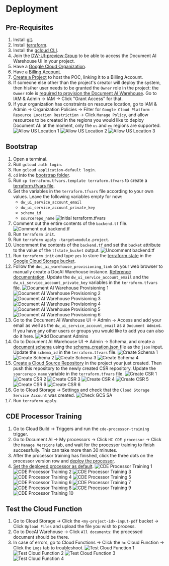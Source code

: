 # Deployment

## Pre-Requisites

1. Install [git](https://git-scm.com/book/en/v2/Getting-Started-Installing-Git).
1. Install [terraform](https://developer.hashicorp.com/terraform/downloads).
1. Install the [gcloud CLI](https://cloud.google.com/sdk/docs/install).
1. Join the [DW-UI-preview Group](https://groups.google.com/g/dw-ui-preview) to be able to access the Document AI Warehouse UI in your project.
1. Have a [Google Cloud Organization](https://cloud.google.com/resource-manager/docs/creating-managing-organization).
1. Have a [Billing Account](https://cloud.google.com/billing/docs/how-to/manage-billing-account).
1. [Create a Project](https://cloud.google.com/resource-manager/docs/creating-managing-projects#creating_a_project) to host the POC, linking it to a Billing Account.
1. If someone else other than the project's creator will deploy the system, then his/her user needs to be granted the `Owner` role in the project: the `Owner` role is [required to provision the Document AI Warehouse](https://cloud.google.com/document-warehouse/docs/quickstart#provision-cloud-console). Go to IAM & Admin -> IAM -> Click "Grant Access" for that.
1. If your organization has constraints on resource location, go to IAM & Admin -> Organization Policies -> Filter for `Google Cloud Platform - Resource Location Restriction` -> Click `Manage Policy`, and allow resources to be created in the regions you would like to deploy Document AI: at the moment, only the `us` and `eu` regions are supported.
![Allow US Location 1](./images/org-policy-allow-us-1.png "Allow US Location 1")
![Allow US Location 2](./images/org-policy-allow-us-2.png "Allow US Location 2")
![Allow US Location 3](./images/org-policy-allow-us-3.png "Allow US Location 3")


## Bootstrap

1. Open a terminal.
1. Run `gcloud auth login`.
1. Run `gcloud application-default login`.
1. `cd` into the [bootstrap folder](../infra/deployment/terraform/bootstrap).
1. Run `cp terraform.tfvars.template terraform.tfvars` to create a [terraform.tfvars file](infra/deployment/terraform/bootstrap).
1. Set the variables in the `terraform.tfvars` file according to your own values. Leave the following variables empty for now:
    * `dw_ui_service_account_email`
    * `dw_ui_service_account_private_key`
    * `schema_id` 
    * `sourcerepo_name`
![Initial terraform.tfvars](./images/initial-terraform-tfvars.png "Initial terraform.tfvars")
1. Comment out the entire contents of the `backend.tf` file.
![Comment out backend.tf](./images/comment-out-backend-tf.png "Comment out backend.tf")
1. Run `terraform init`.
1. Run `terraform apply -target=module.project`.
1. Uncomment the contents of the `backend.tf` and set the `bucket` attribute to the value of the `tfstate_bucket` output.
![Uncomment backend.tf](./images/uncomment-backend-tf.png "Uncomment backend.tf")
1. Run `terraform init` and type `yes` to store the [terraform state](https://developer.hashicorp.com/terraform/language/state) in the [Google Cloud Storage bucket](https://developer.hashicorp.com/terraform/language/settings/backends/gcs).
1. Follow the `doc_ai_warehouse_provisioning_link` on your web browser to manually create a DocAI Warehouse instance. [Reference documentation](https://cloud.google.com/document-warehouse/docs/quickstart#provision-cloud-console). Update the `dw_ui_service_account_email` and the `dw_ui_service_account_private_key` variables in the `terraform.tfvars` file.
![Document AI Warehouse Provisioning 1](./images/document-ai-warehouse-provisioning-1.png "Document AI Warehouse Provisioning 1")
![Document AI Warehouse Provisioning 2](./images/document-ai-warehouse-provisioning-2.png "Document AI Warehouse Provisioning 2")
![Document AI Warehouse Provisioning 3](./images/document-ai-warehouse-provisioning-3.png "Document AI Warehouse Provisioning 3")
![Document AI Warehouse Provisioning 4](./images/document-ai-warehouse-provisioning-4.png "Document AI Warehouse Provisioning 4")
![Document AI Warehouse Provisioning 5](./images/document-ai-warehouse-provisioning-5.png "Document AI Warehouse Provisioning 5")
![Document AI Warehouse Provisioning 6](./images/document-ai-warehouse-provisioning-6.png "Document AI Warehouse Provisioning 6")
1. Go to the Document AI Warehouse UI -> Admin -> Access and add your email as well as the `dw_ui_service_account_email` as a `Document Admin`s. If you have any other users or groups you would like to add you can also do it here.
![Add Document Admins](./images/add-document-admins.png "Add Document Admins")
1. Go to Document AI Warehouse UI -> Admin -> Schema, and create a [document schema](https://cloud.google.com/document-warehouse/docs/manage-document-schemas) using the [schema_creation.json](./data/schema_creation.json) file as the `json` input. Update the `schema_id` in the `terraform.tfvars` file.
![Create Schema 1](./images/create-schema-1.png "Create Schema 1")
![Create Schema 2](./images/create-schema-2.png "Create Schema 2")
![Create Schema 3](./images/create-schema-3.png "Create Schema 3")
![Create Schema 4](./images/create-schema-4.png "Create Schema 4")
1. [Create a Cloud Source Repository](https://cloud.google.com/source-repositories/docs/creating-an-empty-repository#gcloud) in the project your just created. Then push this repository to the newly created CSR repository. Update the `sourcerepo_name` variable in the `terraform.tfvars` file.
![Create CSR 1](./images/create-csr-1.png "Create CSR 1")
![Create CSR 2](./images/create-csr-2.png "Create CSR 2")
![Create CSR 3](./images/create-csr-3.png "Create CSR 3")
![Create CSR 4](./images/create-csr-4.png "Create CSR 4")
![Create CSR 5](./images/create-csr-5.png "Create CSR 5")
![Create CSR 6](./images/create-csr-6.png "Create CSR 6")
![Create CSR 6](./images/create-csr-7.png "Create CSR 7")
1. Go to Cloud Storage -> Settings and check that the `Cloud Storage Service Account` was created.
![Check GCS SA](./images/check-gcs-sa.png "Create GCS SA")
1. Run `terraform apply`.

## CDE Processor Training

1. Go to Cloud Build -> Triggers and run the `cde-processor-training` trigger.
1. Go to Document AI -> My processors -> Click `HC CDE processor` -> Click the `Manage Versions` tab, and wait for the processor training to finish successfully. This can take more than 30 minutes.
1. After the processor training has finished, click the three dots on the processor version row and [deploy the processor](https://cloud.google.com/document-ai/docs/manage-processor-versions#deploy).
1. [Set the deployed processor as default](https://cloud.google.com/document-ai/docs/manage-processor-versions#change-default).
![CDE Processor Training 1](./images/cde-processor-training-1.png "CDE Processor Training 1")
![CDE Processor Training 2](./images/cde-processor-training-2.png "CDE Processor Training 2")
![CDE Processor Training 3](./images/cde-processor-training-3.png "CDE Processor Training 3")
![CDE Processor Training 4](./images/cde-processor-training-4.png "CDE Processor Training 4")
![CDE Processor Training 5](./images/cde-processor-training-5.png "CDE Processor Training 5")
![CDE Processor Training 6](./images/cde-processor-training-6.png "CDE Processor Training 6")
![CDE Processor Training 7](./images/cde-processor-training-7.png "CDE Processor Training 7")
![CDE Processor Training 8](./images/cde-processor-training-8.png "CDE Processor Training 8")
![CDE Processor Training 9](./images/cde-processor-training-9.png "CDE Processor Training 9")
![CDE Processor Training 10](./images/cde-processor-training-10.png "CDE Processor Training 10")

## Test the Cloud Function

1. Go to Cloud Storage -> Click the `<my-project-id>-input-pdf` bucket -> Click `Upload Files` and upload the file you wish to process.
1. Go to DocAI Warehouse -> Click `All documents`: the processed document should be there.
1. In case of errors, go to Cloud Functions -> Click the `hc` Cloud Function -> Click the `Logs` tab to troubleshoot.
![Test Cloud Function 1](./images/test-cloud-function-1.png "Test Cloud Function 1")
![Test Cloud Function 2](./images/test-cloud-function-2.png "Test Cloud Function 2")
![Test Cloud Function 3](./images/test-cloud-function-3.png "Test Cloud Function 3")
![Test Cloud Function 4](./images/test-cloud-function-4.png "Test Cloud Function 4")